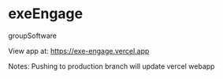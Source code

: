 # exeEngage

groupSoftware

View app at:
https://exe-engage.vercel.app

Notes:
Pushing to production branch will update vercel webapp
